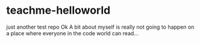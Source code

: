 # teachme-helloworld
just another test repo
Ok A bit about myself is really not going to happen on a place where everyone in the code world can read...
